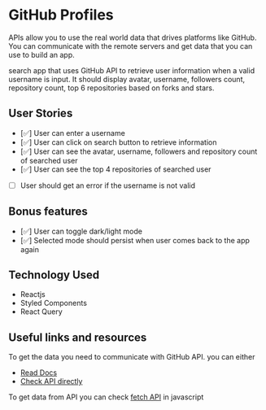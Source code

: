 # GitHub Profiles


APIs allow you to use the real world data that drives platforms like GitHub. You can communicate with the remote servers and get data that you can use to build an app.

search app that uses GitHub API to retrieve user information when a valid username is input. It should display avatar, username, followers count, repository count, top 6 repositories based on forks and stars.

## User Stories

-   [✅] User can enter a username
-   [✅] User can click on search button to retrieve information
-   [✅] User can see the avatar, username, followers and repository count of searched user
-   [✅] User can see the top 4 repositories of searched user
-   [ ] User should get an error if the username is not valid

## Bonus features
-  [✅] User can toggle dark/light mode
-  [✅] Selected mode should persist when user comes back to the app again

## Technology Used
- Reactjs
- Styled Components
- React Query

## Useful links and resources
To get the data you need to communicate with GitHub API. you can either

- [Read Docs](https://developer.github.com/v3/)
- [Check API directly](https://api.github.com/users/fail2ban1337)

To get data from API you can check [fetch API](https://axios-http.com/docs/intro) in javascript
